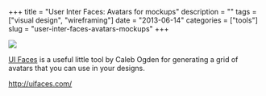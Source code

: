+++
title = "User Inter Faces: Avatars for mockups"
description = ""
tags = ["visual design", "wireframing"]
date = "2013-06-14"
categories = ["tools"]
slug = "user-inter-faces-avatars-mockups"
+++


<div class="tool-screenshot mb1"><a href="http://uifaces.com/"><img id='bluga-thumbnail-2655' class='bluga-thumbnail custom' src='http://media.konigi.com/bluga/
wt5227937545be2_custom.jpg'/></a></div><p><a href="http://uifaces.com/">UI Faces</a> is a useful little tool by Caleb Ogden for generating a grid of avatars that you can use in your designs.</p>

  
<p><a href="http://uifaces.com/">http://uifaces.com/</a></p>
      
